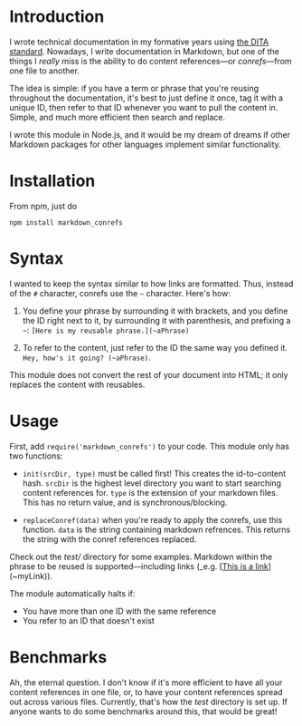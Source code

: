 # Introduction

I wrote technical documentation in my formative years using [the DITA standard](http://en.wikipedia.org/wiki/Darwin_Information_Typing_Architecture). Nowadays, I write documentation in Markdown, but one of the things I _really_ miss is the ability to do content references&mdash;or _conrefs_&mdash;from one file to another.

The idea is simple: if you have a term or phrase that you're reusing throughout the documentation, it's best to just define it once, tag it with a unique ID, then refer to that ID whenever you want to pull the content in. Simple, and much more efficient then search and replace.

I wrote this module in Node.js, and it would be my dream of dreams if other Markdown packages for other languages implement similar functionality.

# Installation

From npm, just do

    npm install markdown_conrefs

# Syntax

I wanted to keep the syntax similar to how links are formatted. Thus, instead of the `#` character, conrefs use the `~` character. Here's how:

1. You define your phrase by surrounding it with brackets, and you define the ID right next to it, by surrounding it with parenthesis, and prefixing a `~`: `[Here is my reusable phrase.](~aPhrase)`

2. To refer to the content, just refer to the ID the same way you defined it. `Hey, how's it going? (~aPhrase)`.

This module does not convert the rest of your document into HTML; it only replaces the content with reusables.

# Usage

First, add `require('markdown_conrefs')` to your code. This module only has two functions:

* `init(srcDir, type)` must be called first! This creates the id-to-content hash. `srcDir` is the highest level directory you want to start searching content references for. `type` is the extension of your markdown files. This has no return value, and is synchronous/blocking.

* `replaceConref(data)` when you're ready to apply the conrefs, use this function. `data` is the string containing markdown refrences. This returns the string with the conref references replaced.

Check out the _test/_ directory for some examples. Markdown within the phrase to be reused is supported&mdash;including links (_e.g. [[This is a link](http://www.github.com)](~myLink)).

The module automatically halts if:

* You have more than one ID with the same reference
* You refer to an ID that doesn't exist

# Benchmarks

Ah, the eternal question. I don't know if it's more efficient to have all your content references in one file, or, to have your content references spread out across various files. Currently, that's how the _test_ directory is set up. If anyone wants to do some benchmarks around this, that would be great!